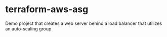 # terraform-aws-asg
Demo project that creates a web server behind a load balancer that utilizes an auto-scaling group
